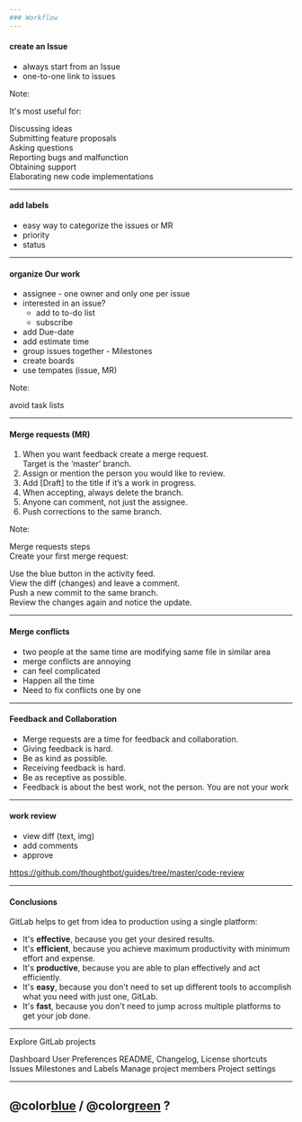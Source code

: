 ```yaml
---
### Workflow
---
```


#### create an Issue

- always start from an Issue
- one-to-one link to issues

Note:

It's most useful for:

Discussing ideas  
Submitting feature proposals  
Asking questions  
Reporting bugs and malfunction  
Obtaining support  
Elaborating new code implementations

---

#### add labels

- easy way to categorize the issues or MR
- priority
- status

---

#### organize Our work

- assignee - one owner and only one per issue
- interested in an issue?
  - add to to-do list
  - subscribe
- add Due-date
- add estimate time
- group issues together - Milestones
- create boards
- use tempates (issue, MR)

Note:

avoid task lists

---

#### Merge requests (MR)

1. When you want feedback create a merge request.  
   Target is the ‘master’ branch.
1. Assign or mention the person you would like to review.
1. Add [Draft] to the title if it’s a work in progress.
1. When accepting, always delete the branch.
1. Anyone can comment, not just the assignee.
1. Push corrections to the same branch.

Note:

Merge requests steps  
Create your first merge request:

Use the blue button in the activity feed.  
View the diff (changes) and leave a comment.  
Push a new commit to the same branch.  
Review the changes again and notice the update.

---

#### Merge conflicts

- two people at the same time are modifying
  same file in similar area
- merge conflicts are annoying
- can feel complicated
- Happen all the time
- Need to fix conflicts one by one

---

#### Feedback and Collaboration

- Merge requests are a time for feedback and collaboration.
- Giving feedback is hard.
- Be as kind as possible.
- Receiving feedback is hard.
- Be as receptive as possible.
- Feedback is about the best work, not the person. You are not your work

---

#### work review

- view diff (text, img)
- add comments
- approve

<https://github.com/thoughtbot/guides/tree/master/code-review>

---

#### Conclusions

GitLab helps to get from idea to production using a single platform:

- It's **effective**, because you get your desired results.
- It's **efficient**, because you achieve maximum
  productivity with minimum effort and expense.
- It's **productive**, because you are able to plan
  effectively and act efficiently.
- It's **easy**, because you don't need to set up different tools
  to accomplish what you need with just one, GitLab.
- It's **fast**, because you don't need to jump across
  multiple platforms to get your job done.

---

Explore GitLab projects

Dashboard
User Preferences
README, Changelog, License shortcuts
Issues
Milestones and Labels
Manage project members
Project settings

---

## @color[blue](Q) / @color[green](A) ?
